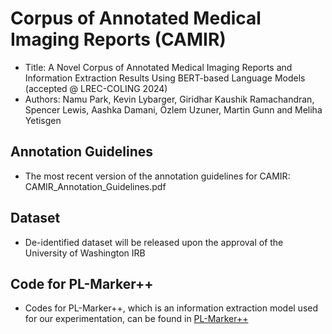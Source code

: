 # Corpus of Annotated Medical Imaging Reports (CAMIR)

 - Title: A Novel Corpus of Annotated Medical Imaging Reports and Information Extraction Results Using BERT-based Language Models (accepted @ LREC-COLING 2024)
 - Authors: Namu Park, Kevin Lybarger, Giridhar Kaushik Ramachandran, Spencer Lewis, Aashka Damani, Özlem Uzuner, Martin Gunn and Meliha Yetisgen

## Annotation Guidelines

 - The most recent version of the annotation guidelines for CAMIR: CAMIR_Annotation_Guidelines.pdf

## Dataset

 - De-identified dataset will be released upon the approval of the University of Washington IRB 

## Code for PL-Marker++

 - Codes for PL-Marker++, which is an information extraction model used for our experimentation, can be found in [PL-Marker++](https://github.com/uw-bionlp/PL_Marker_Plus)
